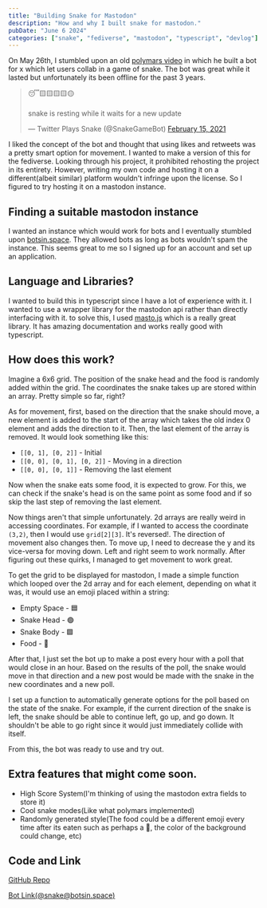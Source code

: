 ```yaml
---
title: "Building Snake for Mastodon"
description: "How and why I built snake for mastodon."
pubDate: "June 6 2024"
categories: ["snake", "fediverse", "mastodon", "typescript", "devlog"]
---
```


On May 26th, I stumbled upon an old [polymars video](https://www.youtube.com/watch?v=cREl1kB6hRs) in which he built a bot for x which let users collab in a game of snake. The bot was great while it lasted but unfortunately its been offline for the past 3 years.

<blockquote><p lang="en" dir="ltr">😴🟨🟨🟨🟨🟡<br><br>snake is resting while it waits for a new update</p>&mdash; Twitter Plays Snake (@SnakeGameBot) <a href="https://twitter.com/SnakeGameBot/status/1361312107455795201">February 15, 2021</a></blockquote>

I liked the concept of the bot and thought that using likes and retweets was a pretty smart option for movement. I wanted to make a version of this for the fediverse. Looking through his project, it prohibited rehosting the project in its entirety. However, writing my own code and hosting it on a different(albeit similar) platform wouldn't infringe upon the license. So I figured to try hosting it on a mastodon instance.

## Finding a suitable mastodon instance

I wanted an instance which would work for bots and I eventually stumbled upon [botsin.space](https://botsin.space). They allowed bots as long as bots wouldn't spam the instance. This seems great to me so I signed up for an account and set up an application.

## Language and Libraries?

I wanted to build this in typescript since I have a lot of experience with it. I wanted to use a wrapper library for the mastodon api rather than directly interfacing with it. to solve this, I used [masto.js](https://github.com/neet/masto.js/) which is a really great library. It has amazing documentation and works really good with typescript.

## How does this work?
Imagine a 6x6 grid. The position of the snake head and the food is randomly added within the grid. The coordinates the snake takes up are stored within an array. Pretty simple so far, right?

As for movement, first, based on the direction that the snake should move, a new element is added to the start of the array which takes the old index 0 element and adds the direction to it. Then, the last element of the array is removed. It would look something like this:
- `[[0, 1], [0, 2]]` - Initial
- `[[0, 0], [0, 1], [0, 2]]` - Moving in a direction
- `[[0, 0], [0, 1]]` - Removing the last element

Now when the snake eats some food, it is expected to grow. For this, we can check if the snake's head is on the same point as some food and if so skip the last step of removing the last element.

Now things aren't that simple unfortunately. 2d arrays are really weird in accessing coordinates. For example, if I wanted to access the coordinate `(3,2)`, then I would use `grid[2][3]`. It's reversed!. The direction of movement also changes then. To move up, I need to decrease the y and its vice-versa for moving down. Left and right seem to work normally. After figuring out these quirks, I managed to get movement to work great.

To get the grid to be displayed for mastodon, I made a simple function which looped over the 2d array and for each element, depending on what it was, it would use an emoji placed within a string:
- Empty Space - 🟦
- Snake Head - 🟢
- Snake Body - 🟩
- Food - 🍎

After that, I just set the bot up to make a post every hour with a poll that would close in an hour. Based on the results of the poll, the snake would move in that direction and a new post would be made with the snake in the new coordinates and a new poll.

I set up a function to automatically generate options for the poll based on the state of the snake. For example, if the current direction of the snake is left, the snake should be able to continue left, go up, and go down. It shouldn't be able to go right since it would just immediately collide with itself.

From this, the bot was ready to use and try out.

## Extra features that might come soon.
- High Score System(I'm thinking of using the mastodon extra fields to store it)
- Cool snake modes(Like what polymars implemented)
- Randomly generated style(The food could be a different emoji every time after its eaten such as perhaps a 🍔, the color of the background could change, etc)

## Code and Link
[GitHub Repo](https://github.com/errorcodezero/mastodon-plays-snake)

[Bot Link(@snake@botsin.space)](https://botsin.space/@snake)
